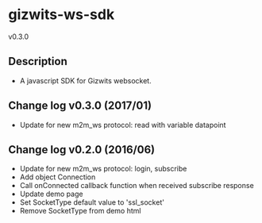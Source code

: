 gizwits-ws-sdk
=======
v0.3.0

## Description
* A javascript SDK for Gizwits websocket.

## Change log v0.3.0 (2017/01)
* Update for new m2m_ws protocol: read with variable datapoint

## Change log v0.2.0 (2016/06)
* Update for new m2m_ws protocol: login, subscribe
* Add object Connection
* Call onConnected callback function when received subscribe response
* Update demo page
* Set SocketType default value to 'ssl_socket'
* Remove SocketType from demo html